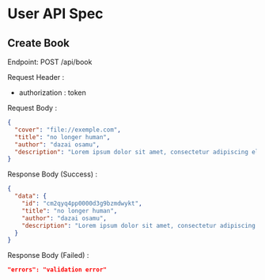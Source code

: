 # User API Spec

## Create Book

Endpoint: POST /api/book

Request Header :

- authorization : token

Request Body :

```json
{
  "cover": "file://exemple.com",
  "title": "no longer human",
  "author": "dazai osamu",
  "description": "Lorem ipsum dolor sit amet, consectetur adipiscing elit, sed do eiusmod tempor incididunt ut labore et dolore magna aliqua. Ut enim ad minim veniam,"
}
```

Response Body (Success) :

```json
{
  "data": {
    "id": "cm2qyq4pp0000d3g9bzmdwykt",
    "title": "no longer human",
    "author": "dazai osamu",
    "description": "Lorem ipsum dolor sit amet, consectetur adipiscing elit, sed do eiusmod tempor incididunt ut labore et dolore magna aliqua. Ut enim ad minim veniam,"
  }
}
```

Response Body (Failed) :

```json
"errors": "validation error"
```
